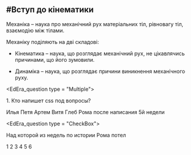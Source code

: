<script src="../../custom/js/quiz.js"></script>
#<p1>Вступ до кінематики</p1>
---------
<p1>Механіка</p1> – наука про механiчний рух матерiальних тiл, рiвновагу тiл, взаємодiю мiж тiлами.

Механіку поділяють на дві складові:
* <p1>Кiнематика</p1> – наука, що розглядає механiчний рух, не цiкавлячись причинами,
що його зумовили.

* <p1>Динамiка</p1> – наука, що розглядає причини виникнення механiчного руху.


<EdEra_question type = "Multiple">
<p>1. Кто напишет css под вопросы?</p>
<choice correct="false">Илья</choice>
<choice correct="false">Петя</choice>
<choice correct="true">Артем</choice>
<choice correct="false">Витя</choice>
<choice correct="false">Глеб</choice>
<choice correct="false">Рома после написания 5й недели</choice>
<p><message></message></p>
</EdEra_question>

<p></p>

<EdEra_question type = "CheckBox">
<p>Над которой из недель по истории Рома потел</p>
<choice correct="true">1</choice>
<choice correct="true">2</choice>
<choice correct="true">3</choice>
<choice correct="true">4</choice>
<choice correct="false">5</choice>
<choice correct="false">6</choice>
<p><message></message></p>
</EdEra_question>








    